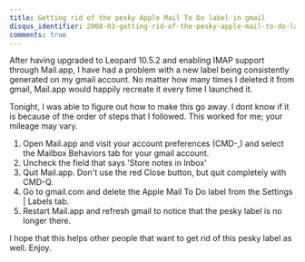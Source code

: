 ```yaml
---
title: Getting rid of the pesky Apple Mail To Do label in gmail
disqus_identifier: 2008-03-getting-rid-of-the-pesky-apple-mail-to-do-label-in-gmail
comments: true
---
```


After having upgraded to Leopard 10.5.2 and enabling IMAP support through Mail.app, I have had a problem with a new label being consistently generated on my gmail account. No matter how many times I deleted it from gmail, Mail.app would happily recreate it every time I launched it.

Tonight, I was able to figure out how to make this go away. I dont know if it is because of the order of steps that I followed. This worked for me; your mileage may vary.

1. Open Mail.app and visit your account preferences (CMD-,) and select the Mailbox Behaviors tab for your gmail account.
2. Uncheck the field that says 'Store notes in Inbox'
3. Quit Mail.app. Don't use the red Close button, but quit completely with CMD-Q.
4. Go to gmail.com and delete the Apple Mail To Do label from the Settings | Labels tab.
5. Restart Mail.app and refresh gmail to notice that the pesky label is no longer there.

I hope that this helps other people that want to get rid of this pesky label as well. Enjoy.
